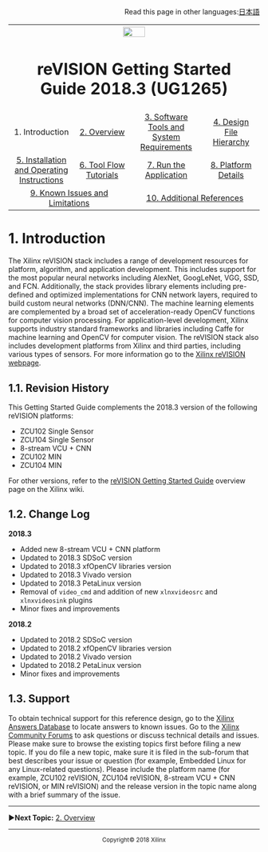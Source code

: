 <p align="right">
            Read this page in other languages:<a href="../Japanese-master/README.md">日本語</a>          
</p>
<table style="width:100%">
  <tr>

<th width="100%" colspan="6"><img src="https://www.xilinx.com/content/dam/xilinx/imgs/press/media-kits/corporate/xilinx-logo.png" width="30%"/><h1>reVISION Getting Started Guide 2018.3 (UG1265)</h1>
</th>

  </tr>
  <tr>
    <td width="17%" align="center">1. Introduction</td>
    <td width="16%" align="center"><a href="./Docs/overview.md">2. Overview</a></td>
    <td width="17%" align="center"><a href="./Docs/software-tools-system-requirements.md">3. Software Tools and System Requirements</a></td>
    <td width="17%" align="center"><a href="./Docs/design-file-hierarchy.md">4. Design File Hierarchy</a></td>
</tr>
<tr>
    <td width="17%" align="center"><a href="./Docs/operating-instructions.md">5. Installation and Operating Instructions</a></td>
    <td width="16%" align="center"><a href="./Docs/tool-flow-tutorials.md">6. Tool Flow Tutorials</a></td>
    <td width="17%" align="center"><a href="./Docs/run-application.md">7. Run the Application</a></td>
    <td width="17%" align="center"><a href="./Docs/platform-details.md">8. Platform Details</a></td>    
  </tr>
<tr>
    <td width="17%" align="center" colspan="2"><a href="./Docs/known-issues-limitations.md">9. Known Issues and Limitations</a></td>
    <td width="16%" align="center" colspan="2"><a href="./Docs/additional-references.md">10. Additional References</a></td>
</tr>
</table>

# 1. Introduction
The Xilinx reVISION stack includes a range of development resources for platform, algorithm, and application development. This includes support for the most popular neural networks including AlexNet, GoogLeNet, VGG, SSD, and FCN. Additionally, the stack provides library elements including pre-defined and optimized implementations for CNN network layers, required to build custom neural networks (DNN/CNN). The machine learning elements are complemented by a broad set of acceleration-ready OpenCV functions for computer vision processing. For application-level development, Xilinx supports industry standard frameworks and libraries including Caffe for machine learning and OpenCV for computer vision. The reVISION stack also includes development platforms from Xilinx and third parties, including various types of sensors. For more information go to the [Xilinx reVISION webpage](http://www.Xilinx.com/reVISION).

## 1.1. Revision History
This Getting Started Guide complements the 2018.3 version of the following reVISION platforms:
- ZCU102 Single Sensor
- ZCU104 Single Sensor
- 8-stream VCU + CNN
- ZCU102 MIN
- ZCU104 MIN

For other versions, refer to the [reVISION Getting Started Guide](http://www.wiki.xilinx.com/reVISION%20Getting%20Started%20Guide) overview page on the Xilinx wiki.

## 1.2. Change Log

**2018.3**
* Added new 8-stream VCU + CNN platform
* Updated to 2018.3 SDSoC version
* Updated to 2018.3 xfOpenCV libraries version
* Updated to 2018.3 Vivado version
* Updated to 2018.3 PetaLinux version
* Removal of `video_cmd` and addition of new `xlnxvideosrc` and `xlnxvideosink` plugins
* Minor fixes and improvements


**2018.2**
* Updated to 2018.2 SDSoC version
* Updated to 2018.2 xfOpenCV libraries version
* Updated to 2018.2 Vivado version
* Updated to 2018.2 PetaLinux version
* Minor fixes and improvements



## 1.3. Support

To obtain technical support for this reference design, go to the [Xilinx Answers Database](http://www.xilinx.com/support.html) to locate answers to known issues. Go to the [Xilinx Community Forums](https://forums.xilinx.com/) to ask questions or discuss technical details and issues. Please make sure to browse the existing topics first before filing a new topic. If you do file a new topic, make sure it is filed in the sub-forum that best describes your issue or question (for example, Embedded Linux for any Linux-related questions). Please include the platform name (for example, ZCU102 reVISION, ZCU104 reVISION, 8-stream VCU + CNN reVISION, or MIN reVISION) and the release version in the topic name along with a brief summary of the issue.

<hr/>

:arrow_forward:**Next Topic:**  [2. Overview](./Docs/overview.md)

<hr/>
<p align="center"><sup>Copyright&copy; 2018 Xilinx</sup></p>

